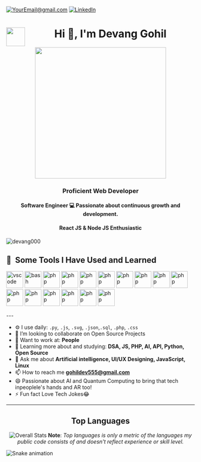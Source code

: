 &emsp;&emsp;&emsp;&emsp;&emsp;&emsp;&emsp;&emsp;&emsp;&emsp;&emsp;
&emsp;&emsp;&emsp;&emsp;&emsp;&emsp;&emsp;&emsp;&emsp;&emsp;&emsp;
&emsp;&emsp;&emsp;
<a href="mailto:gohildev555@gmail.com">![YourEmail@gmail.com](https://img.shields.io/badge/Gmail-D14836?style=for-the-badge&logo=gmail&logoColor=white)</a>
<a href="<[LinkedInURL](https://www.linkedin.com/in/devang-gohil-2aba83209)>">![LinkedIn](https://img.shields.io/badge/LinkedIn-0077B5?style=for-the-badge&logo=linkedin&logoColor=white)</a>
<h1 align="center"> <img align="left" src = "https://github.com/7oSkaaa/7oSkaaa/blob/main/Images/about_me.gif?raw=true" width = 50px>Hi 👋, I'm Devang Gohil </h1>
<div align="center">
<picture> <img align="center" src="https://thumbs.gfycat.com/ColorlessBitesizedKob-size_restricted.gif" width = 350px></picture>
</div>
<h3 align="center">Proficient Web Developer</h3>
<h4 align="center">Software Engineer 💻 Passionate about continuous growth and development.</h4>
<h4 align="center">React JS & Node JS  Enthusiastic</h4>

<p align="left"> <img src="https://komarev.com/ghpvc/?username=devang000&label=Profile%20views&color=0e75b6&style=flat" alt="devang000" /> </p>
<h2> 🚀 &nbsp;Some Tools I Have Used and Learned</h2>
<p align="left">
<img src="https://cdn.jsdelivr.net/gh/devicons/devicon/icons/vscode/vscode-original.svg" alt="vscode" width="45" height="45"/>
<img src="https://cdn.jsdelivr.net/gh/devicons/devicon/icons/bash/bash-original.svg" alt="bash" width="45" height="45"/>
<img src="https://cdn.jsdelivr.net/gh/devicons/devicon/icons/php/php-original.svg" alt="php" width="45" height="45"/>
<img src="https://cdn.jsdelivr.net/gh/devicons/devicon/icons/javascript/javascript-original.svg" alt="php" width="45" height="45"/>
<img src="https://cdn.jsdelivr.net/gh/devicons/devicon/icons/html5/html5-original.svg" alt="php" width="45" height="45"/>
<img src="https://cdn.jsdelivr.net/gh/devicons/devicon/icons/mysql/mysql-original-wordmark.svg" alt="php" width="45" height="45"/>
<img src="https://cdn.jsdelivr.net/gh/devicons/devicon/icons/css3/css3-original.svg" alt="php" width="45" height="45"/>
<img src="https://cdn.jsdelivr.net/gh/devicons/devicon/icons/linux/linux-original.svg" alt="php" width="45" height="45"/>
<img src="https://cdn.jsdelivr.net/gh/devicons/devicon/icons/firebase/firebase-plain-wordmark.svg" alt="php" width="45" height="45"/>
<img src="https://cdn.jsdelivr.net/gh/devicons/devicon/icons/kotlin/kotlin-original.svg" alt="php" width="45" height="45"/>
<img src="https://cdn.jsdelivr.net/gh/devicons/devicon/icons/react/react-original.svg" alt="php" width="45" height="45"/>
<img src="https://cdn.jsdelivr.net/gh/devicons/devicon/icons/figma/figma-original.svg" alt="php" width="45" height="45"/>
<img src="https://cdn.jsdelivr.net/gh/devicons/devicon/icons/bootstrap/bootstrap-original-wordmark.svg" alt="php" width="45" height="45"/>
<img src="https://cdn.jsdelivr.net/gh/devicons/devicon/icons/photoshop/photoshop-plain.svg" alt="php" width="45" height="45"/>
<img src="https://cdn.jsdelivr.net/gh/devicons/devicon/icons/java/java-plain.svg" alt="php" width="45" height="45"/>
<img src="https://cdn.jsdelivr.net/gh/devicons/devicon/icons/c/c-plain.svg" alt="php" width="45" height="45"/>
</p>
---


- ⚙️ I use daily: `.py`, `.js`, `.svg`, `.json`,`.sql`, `.php`, `.css`
- 👯 I’m looking to collaborate on Open Source Projects
- 💅 Want to work at: **People**
- 🌱 Learning more about and studying: **DSA, JS, PHP, AI, API, Python, Open Source**
- 💬 Ask me about **Artificial intelligence, UI/UX Designing, JavaScript, Linux**
- 📫 How to reach me **gohildev555@gmail.com**
- 😄 Passionate about AI and Quantum Computing to bring that tech inpeoplele's hands and AR too!
- ⚡ Fun fact Love Tech Jokes😂
---

<div align="center">

## Top Languages


![Overall Stats](https://github-readme-stats.vercel.app/api?username=devang000&count_private=true&show_icons=true&hide=contribs)
<b>Note</b>: *Top languages is only a metric of the languages my public code consists of and doesn't reflect experience or skill level.*     
</div>

![Snake animation](https://github.com/thepiyushmalhotra/thepiyushmalhotra/blob/output/github-contribution-grid-snake.svg)
